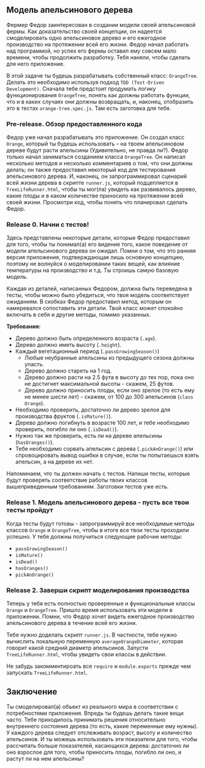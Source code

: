 ## Модель апельсинового дерева

Фермер Федор заинтересован в создании модели своей апельсиновой фермы. Как доказательство своей концепции, он надеется смоделировать одно апельсиновое дерево и его ежегодное производство на протяжении всей его жизни. Федор начал работать над программой, но успех его фермы оставил ему совсем мало времени, чтобы продолжить разработку. Тебя наняли, чтобы сделать для него приложение.

В этой задаче ты будешь разрабатывать собственный класс: `OrangeTree`. Делать это необходимо используя подход `TDD (Test-Driven Development)`. Сначала тебе предстоит продумать логику функционирования `OrangeTree`, понять как должны работать функции, что и в каких случаях они должны возвращать, и, наконец, отобразить это в тестах `orange-tree.spec.js`. Там есть заготовка для тебя.


### Pre-release. Обзор предоставленного кода

Федор уже начал разрабатывать это приложение. Он создал класс `Orange`, который ты будешь использовать – на твоем апельсиновом дереве будут расти апельсины (Удивительно, не правда ли?). Федор только начал заниматься созданием класса `OrangeTree`. Он написал несколько методов и  несколько комментариев о том, что они должны делать; он также предоставил некоторый код для тестирования апельсинового дерева. И, наконец, он запрограммировал сценарий всей жизни дерева в скрипте `runner.js`, который подцепляется в `TreeLifeRunner.html`, чтобы ты мог(ла) увидеть как развивалось дерево, какие плоды и в каком количестве приносило на протяжении всей своей жизни. Просмотри код, чтобы понять что планировал сделать Федор.

### Release 0. Начни с тестов!

Здесь представлены некоторые детали, которые Федор предоставил для того, чтобы ты понимал(а) его видение того, какое поведение от модели апельсинового дерева он ожидал. Помни о том, что это ранняя версия приложения, подтверждающая лишь основную концепцию, поэтому не волнуйся о моделировании таких вещей, как влияние температуры на производство и т.д. Ты строишь самую базовую модель.

Каждая из деталей, написанных Федором, должна быть переведена в тесты, чтобы можно было убедиться, что твоя модель соответствует ожиданиям. В скобках Федор предоставил метод, которым он намеревался сопоставить эти детали. Твой класс может спокойно включать в себя и другие методы, помимо указанных.

__Требования:__
- Дерево должно быть определенного возраста (`.age`).
- Дерево должно иметь высоту (`.height`).
- Каждый вегетационный период (`.passGrowingSeason()`) 
  - Любые неубранные апельсины из предыдущего сезона должны упасть.
  - Дерево должно стареть на 1 год.
  - Дерево должно расти на 2.5 фута в высоту до тех пор, пока оно не достигнет максимальной высоты - скажем, 25 футов.
  - Дерево должно приносить плоды, если оно зрелое (то есть ему не менее шести лет) - скажем, от 100 до 300 апельсинов (`class Orange`).
- Необходимо проверить, достаточно ли дерево зрелое для производства фруктов (`.isMature()`).
- Дерево должно погибнуть в возрасте 100 лет, и тебе необходимо проверить, погибло ли оно (`.isDead()`).
- Нужно так же проверить, есть ли на дереве апельсины (`hasOranges()`).
- Тебе необходимо сорвать апельсин с дерева (`.pickAnOrange()`) или спровоцировать вывод ошибки в случае, если ты попытаешься взять апельсин, а на дереве их нет.

Напоминаем, что ты должен начать с тестов. Напиши тесты, которые будут проверять соответствие работы твоих классов вышеприведенным требованиям. Заготовки тестов уже есть.


### Release 1. Модель апельсинового дерева - пусть все твои тесты пройдут

Когда тесты будут готовы - запрограммируй все необходимые методы классов `Orange` и `OrangeTree`, чтобы в итоге все твои тесты проходили успешно. У тебя должны получиться следующие рабочие методы:
- `passGrowingSeason()`
- `isMature()`
- `isDead()`
- `hasOranges()`
- `pickAnOrange()`


### Release 2. Заверши скрипт моделирования производства

Теперь у тебя есть полностью проверенные и функциональные классы `Orange` и `OrangeTree`. Пришло время использовать эти модели в приложении. Помни, что Федор хочет видеть ежегодное производство апельсинового дерева в течение всей его жизни.

Тебе нужно доделать скрипт `runner.js`. В частности, тебе нужно вычислить локальную переменную `averageOrangeDiameter`, которая говорит какой средний диаметр апельсинов. Запусти `TreeLifeRunner.html`, чтобы увидеть свои классы в действии.

Не забудь закомментироать все `require` и `module.exports` прежде чем запускать `TreeLifeRunner.html`. 


## Заключение

Ты смоделировал(а) объект из реального мира в соответствии с потребностями приложения. Впредь ты будешь делать такие вещи часто. Тебе приходилось принимать решения относительно внутреннего состояния дерева (то есть, какие переменные ему нужны). У каждого дерева следует отслеживать возраст, высоту и количество апельсинов. И ты можешь использовать эти показатели для того, чтобы рассчитать больше показателей, касающихся дерева: достаточно ли оно взрослое для того, чтобы приносить плоды, погибло ли оно, и растут ли на нем апельсины?

